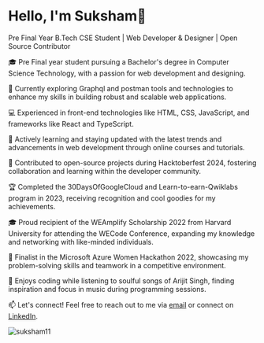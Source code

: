 
# Hello, I'm Suksham👋

Pre Final Year B.Tech CSE Student | Web Developer & Designer | Open Source Contributor

🎓 Pre Final year student pursuing a Bachelor's degree in Computer Science Technology, with a passion for web development and designing.

🚀 Currently exploring Graphql and postman tools and technologies to enhance my skills in building robust and scalable web applications.

💻 Experienced in front-end technologies like HTML, CSS, JavaScript, and frameworks like React and TypeScript.

🌱 Actively learning and staying updated with the latest trends and advancements in web development through online courses and tutorials.

🌟 Contributed to open-source projects during Hacktoberfest 2024, fostering collaboration and learning within the developer community.

🏆 Completed the 30DaysOfGoogleCloud and Learn-to-earn-Qwiklabs program in 2023, receiving recognition and cool goodies for my achievements.

🎓 Proud recipient of the WEAmplify Scholarship 2022 from Harvard University for attending the WECode Conference, expanding my knowledge and networking with like-minded individuals.

🏅 Finalist in the Microsoft Azure Women Hackathon 2022, showcasing my problem-solving skills and teamwork in a competitive environment.

🎵 Enjoys coding while listening to soulful songs of Arijit Singh, finding inspiration and focus in music during programming sessions.

📫 Let's connect! Feel free to reach out to me via [email](mailto:sukshamk170@gmail.com) or connect on [LinkedIn](https://www.linkedin.com/in/suksham11/).

<p align="left"> <img src="https://komarev.com/ghpvc/?username=suksham11&label=Profile%20views&color=0e75b6&style=flat" alt="suksham11" /> </p>

